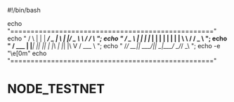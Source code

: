 #!/bin/bash

echo "=================================================="
echo "    / \  | |   |  ___/ _ \| \ | |/ _ \ \   / / \    ";
echo "   / _ \ | |   | |_ | | | |  \| | | | \ \ / / _ \   ";
echo "  / ___ \| |___|  _|| |_| | |\  | |_| |\ V / ___ \  ";
echo " /_/   \_\_____|_|   \___/|_| \_|\___/  \_/_/   \_\ ";
echo -e "\e[0m"
echo "==================================================" 

# NODE_TESTNET
